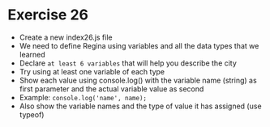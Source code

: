# Exercise 26

* Create a new index26.js file
* We need to define Regina using variables and all the data types that we learned
* Declare `at least 6 variables` that will help you describe the city
* Try using at least one variable of each type
* Show each value using console.log() with the variable name (string) as first parameter and the actual variable value as second
* Example: `console.log('name', name);` 
* Also show the variable names and the type of value it has assigned (use typeof)